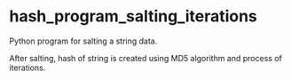 # hash_program_salting_iterations
Python program for salting a string data.


After salting, hash of string is created using MD5 algorithm and process of iterations.
